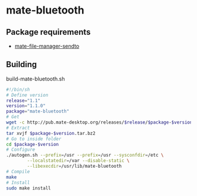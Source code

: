 # mate-bluetooth

## Package requirements

  * [mate-file-manager-sendto](./mate-file-manager-sendto)

## Building

build-mate-bluetooth.sh

```bash
#!/bin/sh
# Define version
release="1.1"
version="1.1.0"
package="mate-bluetooth"
# Get
wget -c http://pub.mate-desktop.org/releases/$release/$package-$version.tar.bz2
# Extract
tar xvjf $package-$version.tar.bz2
# Go to inside folder
cd $package-$version
# Configure
./autogen.sh --prefix=/usr --prefix=/usr --sysconfdir=/etc \
        --localstatedir=/var --disable-static \
        --libexecdir=/usr/lib/mate-bluetooth
# Compile
make
# Install
sudo make install
```
